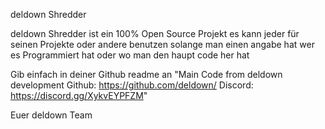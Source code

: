 deldown Shredder

deldown Shredder ist ein 100% Open Source Projekt es kann jeder
für seinen Projekte oder andere benutzen solange man einen 
angabe hat wer es Programmiert hat oder wo man den haupt code
her hat

Gib einfach in deiner Github readme an
"Main Code from deldown development
 Github: https://github.com/deldown/
 Discord: https://discord.gg/XykvEYPFZM"

 Euer
 deldown Team
